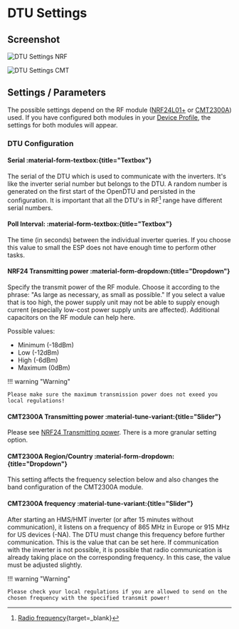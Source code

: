 # DTU Settings

## Screenshot

![DTU Settings NRF](../../assets/images/screenshots/dtu_settings_nrf.png)

![DTU Settings CMT](../../assets/images/screenshots/dtu_settings_cmt.png)

## Settings / Parameters

The possible settings depend on the RF module ([NRF24L01+](../../hardware/nrf24l01plus.md) or [CMT2300A](../../hardware/cmt2300a.md)) used. If you have configured both modules in your [Device Profile](../device_profiles.md), the settings for both modules will appear.

### DTU Configuration

#### Serial :material-form-textbox:{title="Textbox"}

The serial of the DTU which is used to communicate with the inverters. It's like the inverter serial number but belongs to the DTU. A random number is generated on the first start of the OpenDTU and persisted in the configuration. It is important that all the DTU's in RF[^1] range have different serial numbers.

#### Poll Interval: :material-form-textbox:{title="Textbox"}

The time (in seconds) between the individual inverter queries. If you choose this value to small the ESP does not have enough time to perform other tasks.

#### NRF24 Transmitting power :material-form-dropdown:{title="Dropdown"}

Specify the transmit power of the RF module. Choose it according to the phrase: "As large as necessary, as small as possible."
If you select a value that is too high, the power supply unit may not be able to supply enough current (especially low-cost power supply units are affected). Additional capacitors on the RF module can help here.

Possible values:

* Minimum (-18dBm)
* Low (-12dBm)
* High (-6dBm)
* Maximum (0dBm)

!!! warning "Warning"

    Please make sure the maximum transmission power does not exeed you local regulations!

#### CMT2300A Transmitting power :material-tune-variant:{title="Slider"}

Please see [NRF24 Transmitting power](#nrf24-transmitting-power). There is a more granular setting option.

#### CMT2300A Region/Country :material-form-dropdown:{title="Dropdown"}

This setting affects the frequency selection below and also changes the band configuration of the CMT2300A module.

#### CMT2300A frequency :material-tune-variant:{title="Slider"}

After starting an HMS/HMT inverter (or after 15 minutes without communication), it listens on a frequency of 865 MHz in Europe or 915 MHz for US devices (-NA).
The DTU must change this frequency before further communication. This is the value that can be set here. If communication with the inverter is not possible, it is possible that radio communication is already taking place on the corresponding frequency. In this case, the value must be adjusted slightly.

!!! warning "Warning"

    Please check your local regulations if you are allowed to send on the chosen frequency with the specified transmit power!

[^1]: [Radio frequency](https://en.wikipedia.org/wiki/Radio_frequency){target=_blank}
